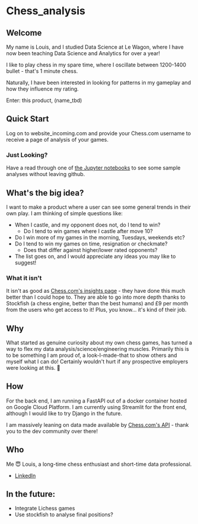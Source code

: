 # Chess_analysis

## Welcome
My name is Louis, and I studied Data Science at Le Wagon, where I have now been teaching Data Science and Analytics for over a year!

I like to play chess in my spare time, where I oscillate between 1200-1400 bullet - that's 1 minute chess.

Naturally, I have been interested in looking for patterns in my gameplay and how they influence my rating.

Enter: this product, (name_tbd)

## Quick Start
Log on to website_incoming.com and provide your Chess.com username to receive a page of analysis of your games.
### Just Looking?
Have a read through one of [the Jupyter notebooks](https://github.com/JammyNinja/Chess_analysis/tree/main/explore/notebooks) to see some sample analyses without leaving github.

## What's the big idea?
I want to make a product where a user can see some general trends in their own play.
I am thinking of simple questions like:
- When I castle, and my opponent does not, do I tend to win?
  - Do I tend to win games where I castle after move 10?
- Do I win more of my games in the morning, Tuesdays, weekends etc?
- Do I tend to win my games on time, resignation or checkmate?
  - Does that differ against higher/lower rated opponents?
- The list goes on, and I would appreciate any ideas you may like to suggest!

### What it isn't
It isn't as good as [Chess.com's insights page](https://www.chess.com/insights) - they have done this much better than I could hope to.
They are able to go into more depth thanks to Stockfish (a chess engine, better than the best humans) and £9 per month from the users who get access to it!
Plus, you know... it's kind of their job.

## Why
What started as genuine curiosity about my own chess games, has turned a way to flex my data analysis/science/engineering muscles.
Primarily this is to be something I am proud of, a look-I-made-that to show others and myself what I can do!
Certainly wouldn't hurt if any prospective employers were looking at this. 👀

## How
For the back end, I am running a FastAPI out of a docker container hosted on Google Cloud Platform.
I am currently using Streamlit for the front end, although I would like to try Django in the future.

I am massively leaning on data made available by [Chess.com's API](https://www.chess.com/news/view/published-data-api) - thank you to the dev community over there!

## Who
Me 😇 Louis, a long-time chess enthusiast and short-time data professional.
- [LinkedIn](https://www.linkedin.com/in/louis-auger-data-london/)

## In the future:
- Integrate Lichess games
- Use stockfish to analyse final positions?
